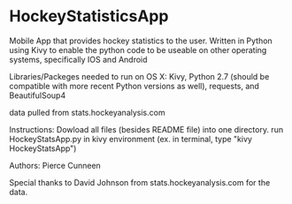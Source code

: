 # HockeyStatisticsApp
Mobile App that provides hockey statistics to the user. Written in Python using Kivy to enable the python code to be useable on other operating systems, specifically IOS and Android

Libraries/Packeges needed to run on OS X: Kivy, Python 2.7 (should be compatible with more recent Python versions as well), requests, and BeautifulSoup4


 data pulled from stats.hockeyanalysis.com 


Instructions:
      Dowload all files (besides README file) into one directory. 
      run HockeyStatsApp.py in kivy environment (ex. in terminal, type "kivy HockeyStatsApp")

Authors:
Pierce Cunneen

Special thanks to David Johnson from stats.hockeyanalysis.com for the data. 
